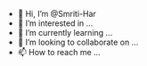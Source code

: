- 👋 Hi, I’m @Smriti-Har
- 👀 I’m interested in ...
- 🌱 I’m currently learning ...
- 💞️ I’m looking to collaborate on ...
- 📫 How to reach me ...

<!---
Smriti-Har/Smriti-Har is a ✨ special ✨ repository because its `README.md` (this file) appears on your GitHub profile.
You can click the Preview link to take a look at your changes.
--->
